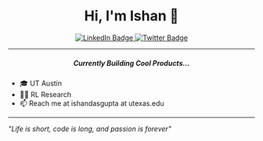 <!--
**TheIshanD/TheIshanD** is a ✨ _special_ ✨ repository because its `README.md` (this file) appears on your GitHub profile.

Here are some ideas to get you started:

- 🔭 I’m currently working on ...
- 🌱 I’m currently learning ...
- 👯 I’m looking to collaborate on ...
- 🤔 I’m looking for help with ...
- 💬 Ask me about ...
- 📫 How to reach me: ...
- 😄 Pronouns: ...
- ⚡ Fun fact: ...
-->



<h1 align="center">Hi, I'm Ishan 👋</h1>

<div id="badges" align="center">
  <a href="https://www.linkedin.com/in/ishandasgupta/">
    <img src="https://img.shields.io/badge/LinkedIn-blue?style=for-the-badge&logo=linkedin&logoColor=white" alt="LinkedIn Badge"/>
  </a>
  <a href="https://x.com/itsishand">
    <img src="https://img.shields.io/badge/Twitter-black?style=for-the-badge&logo=x&logoColor=white" alt="Twitter Badge"/>
  </a>
</div>

---

<h5 align="center">Currently Building Cool Products...</h5>

- 🎓 UT Austin
- 🧑‍🔬 RL Research
- 📫 Reach me at ishandasgupta at utexas.edu

---

*"Life is short, code is long, and passion is forever"*